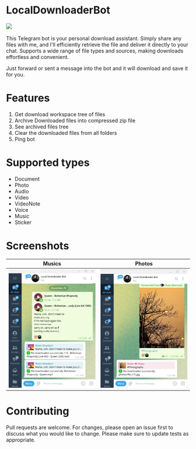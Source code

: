 # LocalDownloaderBot

![](https://dynomapper.com/images/How_to_Download_a_Website_banner_2.jpg)


This Telegram bot is your personal download assistant. 
Simply share any files with me, and I'll efficiently retrieve the file and deliver it directly to your chat. 
Supports a wide range of file types and sources, making downloads effortless and convenient.

Just forward or sent a message into the bot and it will download and save it for you.

# Features
1. Get download workspace tree of files
2. Archive Downloaded files into compressed zip file
3. See archived files tree
4. Clear the downloaded files from all folders
5. Ping bot

# Supported types
- Document
- Photo
- Audio
- Video
- VideoNote
- Voice
- Music
- Sticker

# Screenshots

Musics | Photos
--- | ---
![](https://raw.githubusercontent.com/MatinGhanbari/LocalDownloaderBot/refs/heads/main/assets/images/image-1.png) | ![](https://raw.githubusercontent.com/MatinGhanbari/LocalDownloaderBot/refs/heads/main/assets/images/image-2.png)

# Contributing
Pull requests are welcome. For changes, please open an issue first to discuss what you would like to change. Please make sure to update tests as appropriate.
